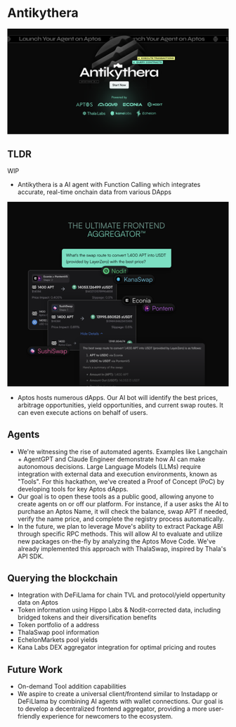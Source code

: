 # Antikythera

![](./.github/assets/cover-1.png)

## TLDR

WIP

- Antikythera is a AI agent with Function Calling which integrates accurate, real-time onchain data from various DApps

![](./.github/assets/cover-2.png)

- Aptos hosts numerous dApps. Our AI bot will identify the best prices, arbitrage opportunities, yield opportunities, and current swap routes. It can even execute actions on behalf of users.

## Agents

- We're witnessing the rise of automated agents. Examples like Langchain + AgentGPT and Claude Engineer demonstrate how AI can make autonomous decisions. Large Language Models (LLMs) require integration with external data and execution environments, known as "Tools". For this hackathon, we've created a Proof of Concept (PoC) by developing tools for key Aptos dApps.
- Our goal is to open these tools as a public good, allowing anyone to create agents on or off our platform. For instance, if a user asks the AI to purchase an Aptos Name, it will check the balance, swap APT if needed, verify the name price, and complete the registry process automatically.
- In the future, we plan to leverage Move's ability to extract Package ABI through specific RPC methods. This will allow AI to evaluate and utilize new packages on-the-fly by analyzing the Aptos Move Code. We've already implemented this approach with ThalaSwap, inspired by Thala's API SDK.

## Querying the blockchain

- Integration with DeFiLlama for chain TVL and protocol/yield oppertunity data on Aptos
- Token information using Hippo Labs & Nodit-corrected data, including bridged tokens and their diversification benefits
- Token portfolio of a address
- ThalaSwap pool information
- EchelonMarkets pool yields
- Kana Labs DEX aggregator integration for optimal pricing and routes

## Future Work

- On-demand Tool addition capabilities
- We aspire to create a universal client/frontend similar to Instadapp or DeFiLlama by combining AI agents with wallet connections. Our goal is to develop a decentralized frontend aggregator, providing a more user-friendly experience for newcomers to the ecosystem.
